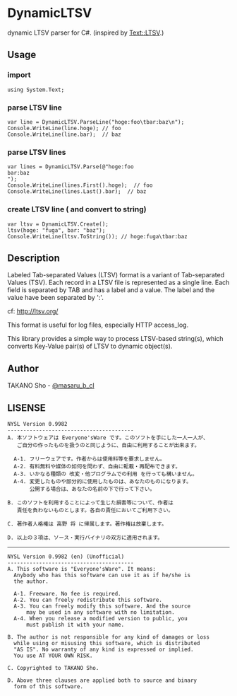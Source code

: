 # DynamicLTSV
dynamic LTSV parser for C#. (inspired by [Text::LTSV](https://github.com/naoya/perl-Text-LTSV).)

## Usage
### import

    using System.Text;

### parse LTSV line

    var line = DynamicLTSV.ParseLine("hoge:foo\tbar:baz\n");
    Console.WriteLine(line.hoge); // foo
    Console.WriteLine(line.bar);  // baz

### parse LTSV lines
    var lines = DynamicLTSV.Parse(@"hoge:foo
    bar:baz
    ");
    Console.WriteLine(lines.First().hoge);  // foo
    Console.WriteLine(lines.Last().bar);  // baz

### create LTSV line ( and convert to string)

    var ltsv = DynamicLTSV.Create();
    ltsv(hoge: "fuga", bar: "baz");
    Console.WriteLine(ltsv.ToString()); // hoge:fuga\tbar:baz

## Description
Labeled Tab-separated Values (LTSV) format is a variant of Tab-separated Values (TSV). Each record in a LTSV file is represented as a single line. Each field is separated by TAB and has a label and a value. The label and the value have been separated by ':'.

cf: <http://ltsv.org/>

This format is useful for log files, especially HTTP access_log.

This library provides a simple way to process LTSV-based string(s), which converts Key-Value pair(s) of LTSV to dynamic object(s).

## Author
TAKANO Sho - [@masaru\_b\_cl](https://twitter.com/masaru_b_cl/)

## LISENSE
    NYSL Version 0.9982
    ----------------------------------------
    A. 本ソフトウェアは Everyone'sWare です。このソフトを手にした一人一人が、
       ご自分の作ったものを扱うのと同じように、自由に利用することが出来ます。

      A-1. フリーウェアです。作者からは使用料等を要求しません。
      A-2. 有料無料や媒体の如何を問わず、自由に転載・再配布できます。
      A-3. いかなる種類の 改変・他プログラムでの利用 を行っても構いません。
      A-4. 変更したものや部分的に使用したものは、あなたのものになります。
           公開する場合は、あなたの名前の下で行って下さい。

    B. このソフトを利用することによって生じた損害等について、作者は
       責任を負わないものとします。各自の責任においてご利用下さい。

    C. 著作者人格権は 高野 将 に帰属します。著作権は放棄します。

    D. 以上の３項は、ソース・実行バイナリの双方に適用されます。

- - -

    NYSL Version 0.9982 (en) (Unofficial)
    ----------------------------------------
    A. This software is "Everyone'sWare". It means:
      Anybody who has this software can use it as if he/she is
      the author.
    
      A-1. Freeware. No fee is required.
      A-2. You can freely redistribute this software.
      A-3. You can freely modify this software. And the source
          may be used in any software with no limitation.
      A-4. When you release a modified version to public, you
          must publish it with your name.
    
    B. The author is not responsible for any kind of damages or loss
      while using or misusing this software, which is distributed
      "AS IS". No warranty of any kind is expressed or implied.
      You use AT YOUR OWN RISK.
    
    C. Copyrighted to TAKANO Sho.
    
    D. Above three clauses are applied both to source and binary
      form of this software.

